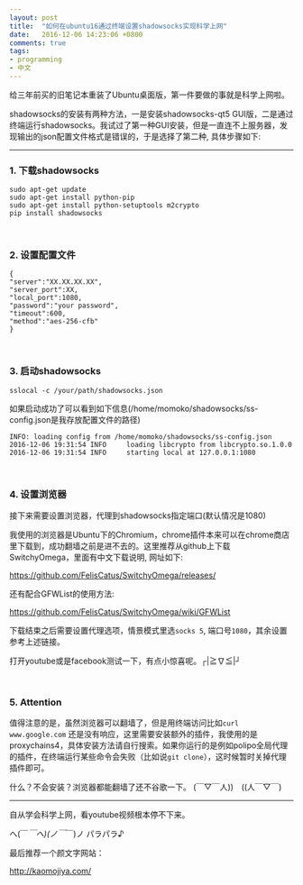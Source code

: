 ```yaml
---
layout: post
title:  "如何在ubuntu16通过终端设置shadowsocks实现科学上网"
date:   2016-12-06 14:23:06 +0800
comments: true
tags:
- programming
- 中文
---
```


给三年前买的旧笔记本重装了Ubuntu桌面版，第一件要做的事就是科学上网啦。

shadowsocks的安装有两种方法，一是安装shadowsocks-qt5 GUI版，二是通过终端运行shadowsocks。我试过了第一种GUI安装，但是一直连不上服务器，发现输出的json配置文件格式是错误的，于是选择了第二种, 具体步骤如下:

<hr>


### 1. 下载shadowsocks

```
sudo apt-get update
sudo apt-get install python-pip
sudo apt-get install python-setuptools m2crypto
pip install shadowsocks
```

<br/>

### 2. 设置配置文件

```
{
"server":"XX.XX.XX.XX",
"server_port":XX,
"local_port":1080,
"password":"your password",
"timeout":600,
"method":"aes-256-cfb"
}
```

<br/>

### 3. 启动shadowsocks

```
sslocal -c /your/path/shadowsocks.json
```

如果启动成功了可以看到如下信息(/home/momoko/shadowsocks/ss-config.json是我存放配置文件的路径)

```
INFO: loading config from /home/momoko/shadowsocks/ss-config.json
2016-12-06 19:31:54 INFO     loading libcrypto from libcrypto.so.1.0.0
2016-12-06 19:31:54 INFO     starting local at 127.0.0.1:1080
```

<br/>

### 4. 设置浏览器

接下来需要设置浏览器，代理到shadowsocks指定端口(默认情况是1080)

我使用的浏览器是Ubuntu下的Chromium，chrome插件本来可以在chrome商店里下载到，成功翻墙之前是进不去的。这里推荐从github上下载SwitchyOmega，里面有中文下载说明, 网址如下:

<a href="https://github.com/FelisCatus/SwitchyOmega/releases/">https://github.com/FelisCatus/SwitchyOmega/releases/</a>

还有配合GFWList的使用方法:

<a href="https://github.com/FelisCatus/SwitchyOmega/wiki/GFWList">https://github.com/FelisCatus/SwitchyOmega/wiki/GFWList</a>

下载结束之后需要设置代理选项，情景模式里选`socks 5`, 端口号`1080`，其余设置参考上述链接。

打开youtube或是facebook测试一下，有点小惊喜呢。┌|≧∇≦|┘

<br/>

### 5. Attention

值得注意的是，虽然浏览器可以翻墙了，但是用终端访问比如`curl www.google.com` 还是没有响应，这里需要安装额外的插件，我使用的是proxychains4，具体安装方法请自行搜索。如果你运行的是例如polipo全局代理的插件，在终端运行某些命令会失败（比如说`git clone`），这时候暂时关掉代理插件即可。

什么？不会安装？浏览器都能翻墙了还不谷歌一下。 (￣▽￣人))　((人￣▽￣)

<hr>

自从学会科学上网，看youtube视频根本停不下来。

へ(￣_￣へ)(ノ￣_￣)ノ パラパラ♪

最后推荐一个颜文字网站：

<a href="http://kaomojiya.com/">http://kaomojiya.com/</a>
